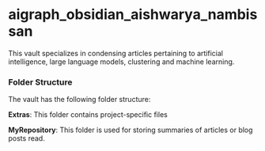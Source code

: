 # aigraph_obsidian_aishwarya_nambissan

This vault specializes in condensing articles pertaining to artificial intelligence, large language models, clustering and machine learning.

### Folder Structure
The vault has the following folder structure:

**Extras**: This folder contains project-specific files 

**MyRepository**: This folder is used for storing summaries of articles or blog posts read.
